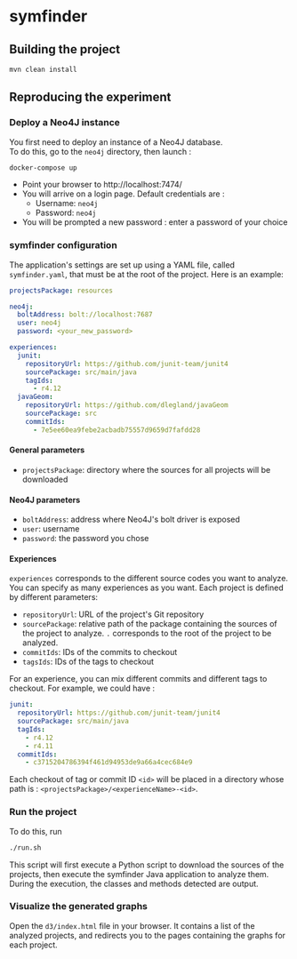 # symfinder

## Building the project

```bash
mvn clean install
```

## Reproducing the experiment

### Deploy a Neo4J instance

You first need to deploy an instance of a Neo4J database.  
To do this, go to the `neo4j` directory, then launch :

```bash
docker-compose up
```

- Point your browser to http://localhost:7474/
- You will arrive on a login page. Default credentials are :
	- Username: `neo4j`
	- Password: `neo4j`
- You will be prompted a new password : enter a password of your choice

### symfinder configuration

The application's settings are set up using a YAML file, called `symfinder.yaml`, that must be at the root of the project.
Here is an example:

```yaml
projectsPackage: resources

neo4j:
  boltAddress: bolt://localhost:7687
  user: neo4j
  password: <your_new_password>

experiences:
  junit:
    repositoryUrl: https://github.com/junit-team/junit4
    sourcePackage: src/main/java
    tagIds:
      - r4.12
  javaGeom:
    repositoryUrl: https://github.com/dlegland/javaGeom
    sourcePackage: src
    commitIds:
      - 7e5ee60ea9febe2acbadb75557d9659d7fafdd28
```

#### General parameters

- `projectsPackage`: directory where the sources for all projects will be downloaded

#### Neo4J parameters

- `boltAddress`: address where Neo4J's bolt driver is exposed
- `user`: username
- `password`: the password you chose

#### Experiences

`experiences` corresponds to the different source codes you want to analyze.
You can specify as many experiences as you want.
Each project is defined by different parameters:
- `repositoryUrl`: URL of the project's Git repository
- `sourcePackage`: relative path of the package containing the sources of the project to analyze. `.` corresponds to the root of the project to be analyzed.
- `commitIds`: IDs of the commits to checkout
- `tagsIds`: IDs of the tags to checkout

For an experience, you can mix different commits and different tags to checkout. For example, we could have :

```yaml
junit:
  repositoryUrl: https://github.com/junit-team/junit4
  sourcePackage: src/main/java
  tagIds:
    - r4.12
    - r4.11
  commitIds:
    - c3715204786394f461d94953de9a66a4cec684e9
```

Each checkout of tag or commit ID `<id>` will be placed in a directory whose path is : `<projectsPackage>/<experienceName>-<id>`.

### Run the project

To do this, run

```bash
./run.sh
```

This script will first execute a Python script to download the sources of the projects, then execute the symfinder Java application to analyze them.
During the execution, the classes and methods detected are output.

### Visualize the generated graphs

Open the `d3/index.html` file in your browser.
It contains a list of the analyzed projects, and redirects you to the pages containing the graphs for each project.